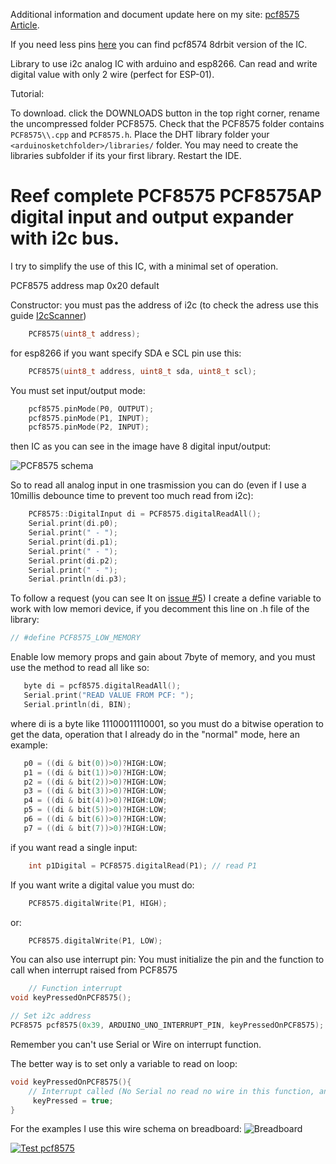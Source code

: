 Additional information and document update here on my site: [pcf8575 Article](https://www.mischianti.org/2019/01/02/pcf8575-i2c-digital-i-o-expander-fast-easy-usage/).

If you need less pins [here](https://www.mischianti.org/2019/01/02/pcf8574-i2c-digital-i-o-expander-fast-easy-usage/) you can find pcf8574 8drbit version of the IC.

Library to use i2c analog IC with arduino and esp8266. Can read and write digital value with only 2 wire (perfect for ESP-01).

Tutorial: 

To download. click the DOWNLOADS button in the top right corner, rename the uncompressed folder PCF8575. Check that the PCF8575 folder contains `PCF8575\\.cpp` and `PCF8575.h`. Place the DHT library folder your `<arduinosketchfolder>/libraries/` folder. You may need to create the libraries subfolder if its your first library. Restart the IDE.

# Reef complete PCF8575 PCF8575AP digital input and output expander with i2c bus.
I try to simplify the use of this IC, with a minimal set of operation.

PCF8575 address map 0x20 default

Constructor:
you must pas the address of i2c (to check the adress use this guide [I2cScanner](https://playground.arduino.cc/Main/I2cScanner)) 
```cpp
	PCF8575(uint8_t address);
```
for esp8266 if you want specify SDA e SCL pin use this:

```cpp
	PCF8575(uint8_t address, uint8_t sda, uint8_t scl);
```
You must set input/output mode:
```cpp
	pcf8575.pinMode(P0, OUTPUT);
	pcf8575.pinMode(P1, INPUT);
	pcf8575.pinMode(P2, INPUT);
```

then IC as you can see in the image have 8 digital input/output:

![PCF8575 schema](https://github.com/xreef/PCF8575_library/blob/master/resources/PCF8575-pins.gif)

So to read all analog input in one trasmission you can do (even if I use  a 10millis debounce time to prevent too much read from i2c):
```cpp
	PCF8575::DigitalInput di = PCF8575.digitalReadAll();
	Serial.print(di.p0);
	Serial.print(" - ");
	Serial.print(di.p1);
	Serial.print(" - ");
	Serial.print(di.p2);
	Serial.print(" - ");
	Serial.println(di.p3);
```

To follow a request (you can see It on [issue #5](https://github.com/xreef/PCF8575_library/issues/5)) I create a define variable to work with low memori device, if you decomment this line on .h file of the library:

```cpp
// #define PCF8575_LOW_MEMORY
```

Enable low memory props and gain about 7byte of memory, and you must use the method to read all like so:

 ```cpp
	byte di = pcf8575.digitalReadAll();
	Serial.print("READ VALUE FROM PCF: ");
	Serial.println(di, BIN);
```

where di is a byte like 11100011110001, so you must do a bitwise operation to get the data, operation that I already do in the "normal" mode, here an example:

 ```cpp
	p0 = ((di & bit(0))>0)?HIGH:LOW;
	p1 = ((di & bit(1))>0)?HIGH:LOW;
	p2 = ((di & bit(2))>0)?HIGH:LOW;
	p3 = ((di & bit(3))>0)?HIGH:LOW;
	p4 = ((di & bit(4))>0)?HIGH:LOW;
	p5 = ((di & bit(5))>0)?HIGH:LOW;
	p6 = ((di & bit(6))>0)?HIGH:LOW;
	p7 = ((di & bit(7))>0)?HIGH:LOW;
 ```
 

if you want read a single input:

```cpp
	int p1Digital = PCF8575.digitalRead(P1); // read P1
```

If you want write a digital value you must do:
```cpp
	PCF8575.digitalWrite(P1, HIGH);
```
or:
```cpp
	PCF8575.digitalWrite(P1, LOW);
```

You can also use interrupt pin:
You must initialize the pin and the function to call when interrupt raised from PCF8575
```cpp
	// Function interrupt
void keyPressedOnPCF8575();

// Set i2c address
PCF8575 pcf8575(0x39, ARDUINO_UNO_INTERRUPT_PIN, keyPressedOnPCF8575);
```
Remember you can't use Serial or Wire on interrupt function.

The better way is to set only a variable to read on loop:
```cpp
void keyPressedOnPCF8575(){
	// Interrupt called (No Serial no read no wire in this function, and DEBUG disabled on PCF library)
	 keyPressed = true;
}
```

For the examples I use this wire schema on breadboard:
![Breadboard](https://github.com/xreef/PCF8575_library/blob/master/resources/testReadWriteLedButton_bb.png)

[![Test pcf8575](https://i9.ytimg.com/vi/jWeHzBLeN6s/mq1.jpg)](https://youtu.be/jWeHzBLeN6s "Test pcf8575")

